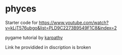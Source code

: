# phyces
Starter code for https://www.youtube.com/watch?v=kLjT576ubgo&list=PLD9C2273B9549F1C8&index=2  

pygame tutorial by [karpathy](karpathy.ai)

Link he providided in discription is broken 
